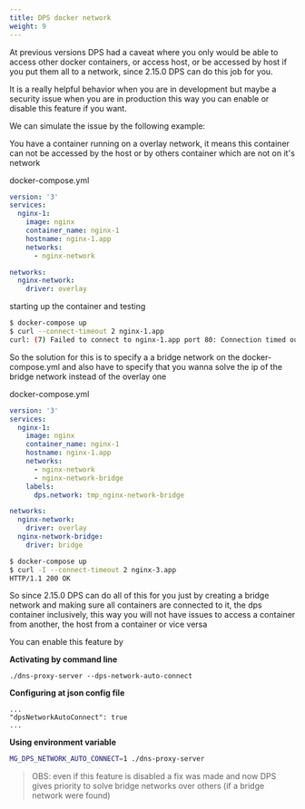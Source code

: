 ```yaml
---
title: DPS docker network
weight: 9
---
```


At previous versions DPS had a caveat where you only would be able to access other docker containers, or access host, or 
be accessed by host if you put them all to a network, since 2.15.0 DPS can do this job for you.

It is a really helpful behavior when you are in development but maybe a security issue when you are in production this
way you can enable or disable this feature if you want. 

We can simulate the issue by the following example:

You have a container running on a overlay network, it means this container can not be accessed by the host or by 
others container which are not on it's network

docker-compose.yml
```yaml
version: '3'
services:
  nginx-1:
    image: nginx
    container_name: nginx-1
    hostname: nginx-1.app
    networks:
      - nginx-network

networks:
  nginx-network:
    driver: overlay
```

starting up the container and testing
```bash
$ docker-compose up
$ curl --connect-timeout 2 nginx-1.app
curl: (7) Failed to connect to nginx-1.app port 80: Connection timed out
```

So the solution for this is to specify a a bridge network on the docker-compose.yml and also have to specify 
that you wanna solve the ip of the bridge network instead of the overlay one

docker-compose.yml
```yaml
version: '3'
services:
  nginx-1:
    image: nginx
    container_name: nginx-1
    hostname: nginx-1.app
    networks:
      - nginx-network
      - nginx-network-bridge
    labels:
      dps.network: tmp_nginx-network-bridge

networks:
  nginx-network:
    driver: overlay
  nginx-network-bridge:
    driver: bridge
```

```bash
$ docker-compose up
$ curl -I --connect-timeout 2 nginx-3.app
HTTP/1.1 200 OK
```

So since 2.15.0 DPS can do all of this for you just by creating a bridge network and making sure all containers are 
connected to it, the dps container inclusively, this way you will not have issues to access a container from another, 
the host from a container or vice versa

You can enable this feature by 

__Activating by command line__

	./dns-proxy-server --dps-network-auto-connect

__Configuring at json config file__

```
...
"dpsNetworkAutoConnect": true
...
```

__Using environment variable__

```bash
MG_DPS_NETWORK_AUTO_CONNECT=1 ./dns-proxy-server
```

> OBS: even if this feature is disabled a fix was made and now DPS gives priority to solve bridge networks over
> others (if a bridge network were found)
